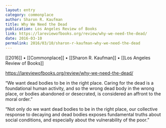 ```yaml
---
layout: entry
category: commonplace
author: Sharon R. Kaufman
title: Why We Need the Dead
publication: Los Angeles Review of Books
link: https://lareviewofbooks.org/review/why-we-need-the-dead/
date: 2016-03-10
permalink: 2016/03/10/sharon-r-kaufman-why-we-need-the-dead
---
```


[[2016]] • [[Commonplace]] • [[Sharon R. Kaufman]] • [[Los Angeles Review of Books]]

https://lareviewofbooks.org/review/why-we-need-the-dead/

“We want dead bodies to be in the right place. Caring for the dead is a foundational human activity, and so the wrong dead body in the wrong place, or bodies abandoned or desecrated, is considered an affront to the moral order.”

“Not only do we want dead bodies to be in the right place, our collective response to decaying and dead bodies exposes fundamental truths about social conditions, and especially about the vulnerability of the poor.”

